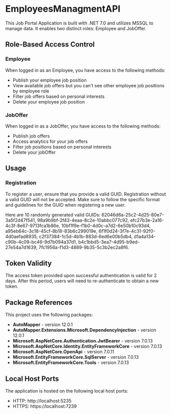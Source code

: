 # EmployeesManagmentAPI
This Job Portal Application is built with .NET 7.0 and utilizes MSSQL to manage data. It enables two distinct roles: Employee and JobOffer.

## Role-Based Access Control

### Employee

When logged in as an Employee, you have access to the following methods:

- Publish your employee job position
- View available job offers but you can't see other employee job positions by employee role
- Filter job offers based on personal interests
- Delete your employee job position

### JobOffer

When logged in as a JobOffer, you have access to the following methods:

- Publish job offers
- Access analytics for your job offers
- Filter job positions based on personal interests
- Delete your jobOffer


## Usage

### Registration

To register a user, ensure that you provide a valid GUID. Registration without a valid GUID will not be accepted. Make sure to follow the specific format and guidelines for the GUID when registering a new user.

Here are 10 randomly generated valid GUIDs:
62046d6a-25c2-4d25-80e7-3a5f2d47f541,
98a9b9bf-2f43-4eaa-8c2e-10abbc077c92,
efc27b3e-2a16-4c3f-8e67-9713fca1b86e,
10bf1f9e-f1b0-4d0c-a7d2-6e50b10c93d4,
a95eb64c-3c18-45cf-8b18-83b6c299019e,
6f1f0d24-3f7e-4c31-92f0-4d0aefad8935,
c2f37384-1c5d-4b1b-883d-6ed6e00b5db4,
d1a4a134-c90b-4c09-bc46-9d7b094a37d1,
b4c1bbd5-3ea7-4d95-b9ed-27e54a7d1639,
7fc1956a-f1d3-4889-9b35-5c3b2ec2a8f6.

## Token Validity

The access token provided upon successful authentication is valid for 2 days. After this period, users will need to re-authenticate to obtain a new token.

## Package References

This project uses the following packages:

- **AutoMapper** - version 12.0.1
- **AutoMapper.Extensions.Microsoft.DependencyInjection** - version 12.0.1
- **Microsoft.AspNetCore.Authentication.JwtBearer** - version 7.0.13
- **Microsoft.AspNetCore.Identity.EntityFrameworkCore** - version 7.0.13
- **Microsoft.AspNetCore.OpenApi** - version 7.0.11
- **Microsoft.EntityFrameworkCore.SqlServer** - version 7.0.13
- **Microsoft.EntityFrameworkCore.Tools** - version 7.0.13

## Local Host Ports

The application is hosted on the following local host ports:

- HTTP: http://localhost:5235
- HTTPS: https://localhost:7239

